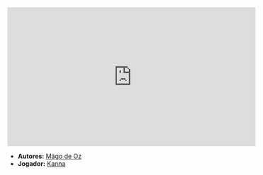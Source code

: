 <iframe width="560" height="315" src="https://www.youtube.com/embed/NqKElVXLLCU?si=c-YAN_h1MlXzzpmc" title="YouTube video player" frameborder="0" allow="accelerometer; autoplay; clipboard-write; encrypted-media; gyroscope; picture-in-picture; web-share" referrerpolicy="strict-origin-when-cross-origin" allowfullscreen></iframe>

- **Autores:** [Mägo de Oz](content/Autores/Mägo%20de%20Oz.md)
- **Jogador:** [Kanna](content/Jogadores/Kanna.md)